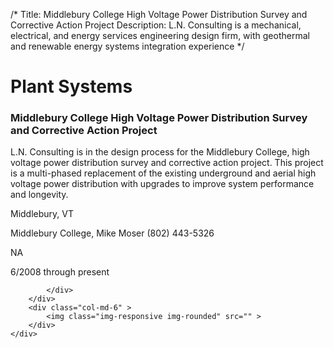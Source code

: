 /*
Title: Middlebury College High Voltage Power Distribution Survey and Corrective Action Project
Description: L.N. Consulting is a mechanical, electrical, and energy services engineering design firm, with geothermal and renewable energy systems integration experience
*/

# Plant Systems

<div>
	<div class="row">
		<div class="col-md-6" >
			<div class="well" >
				<h3>Middlebury College High Voltage Power Distribution Survey and Corrective Action Project</h3>
				<p>
   
   L.N. Consulting is in the design process for the Middlebury College, high voltage power distribution survey and corrective action project.  This project is a multi-phased replacement of the existing underground and aerial high voltage power distribution with upgrades to improve system performance and longevity.
</p>
				<p>Middlebury, VT</p>
				<p>Middlebury College, Mike Moser (802) 443-5326</p>
				<p></p>
				<p></p>
				<p>NA</p>
				<p>6/2008 through present</p>
				<p></p>
				
			</div>
		</div>
		<div class="col-md-6" >
			<img class="img-responsive img-rounded" src="" >
		</div>
	</div>
</div>